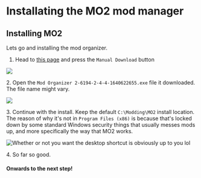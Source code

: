 # Installating the MO2 mod manager

## Installing MO2

Lets go and installing the mod organizer.&#x20;

1. Head to [this page](https://www.nexusmods.com/skyrimspecialedition/mods/6194?tab=files) and press the `Manual Download` button

![](https://shx.is/5BilUBzvc.png)

2\. Open the `Mod Organizer 2-6194-2-4-4-1640622655.exe` file it downloaded. The file name might vary.

![](https://shx.is/5Bim5RaJT.png)

3\. Continue with the install. Keep the default `C:\Modding\MO2` install location. The reason of why it's not in `Program Files (x86)` is because that's locked down by some standard Windows security things that usually messes mods up, and more specifically the way that MO2 works.

![Whether or not you want the desktop shortcut is obviously up to you lol](https://shx.is/5Birr7XmM.gif)

4\. So far so good.

#### Onwards to the next step!
